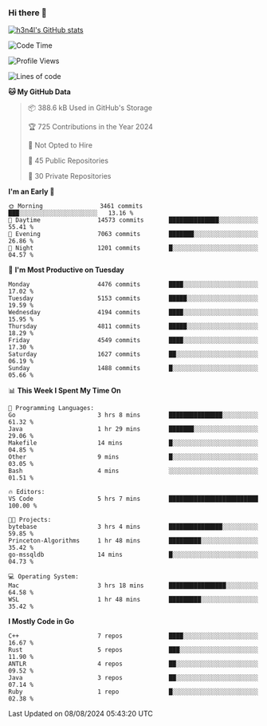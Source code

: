 ### Hi there 👋

[![h3n4l's GitHub stats](https://github-readme-stats.vercel.app/api?username=h3n4l&count_private=true&show_icons=true&theme=radical)](https://github.com/h3n4l/github-readme-stats)

<!--START_SECTION:waka-->
![Code Time](http://img.shields.io/badge/Code%20Time-1%2C891%20hrs%2023%20mins-blue)

![Profile Views](http://img.shields.io/badge/Profile%20Views-6-blue)

![Lines of code](https://img.shields.io/badge/From%20Hello%20World%20I%27ve%20Written-10.5%20million%20lines%20of%20code-blue)

**🐱 My GitHub Data** 

> 📦 388.6 kB Used in GitHub's Storage 
 > 
> 🏆 725 Contributions in the Year 2024
 > 
> 🚫 Not Opted to Hire
 > 
> 📜 45 Public Repositories 
 > 
> 🔑 30 Private Repositories 
 > 
**I'm an Early 🐤** 

```text
🌞 Morning                3461 commits        ███░░░░░░░░░░░░░░░░░░░░░░   13.16 % 
🌆 Daytime                14573 commits       ██████████████░░░░░░░░░░░   55.41 % 
🌃 Evening                7063 commits        ███████░░░░░░░░░░░░░░░░░░   26.86 % 
🌙 Night                  1201 commits        █░░░░░░░░░░░░░░░░░░░░░░░░   04.57 % 
```
📅 **I'm Most Productive on Tuesday** 

```text
Monday                   4476 commits        ████░░░░░░░░░░░░░░░░░░░░░   17.02 % 
Tuesday                  5153 commits        █████░░░░░░░░░░░░░░░░░░░░   19.59 % 
Wednesday                4194 commits        ████░░░░░░░░░░░░░░░░░░░░░   15.95 % 
Thursday                 4811 commits        █████░░░░░░░░░░░░░░░░░░░░   18.29 % 
Friday                   4549 commits        ████░░░░░░░░░░░░░░░░░░░░░   17.30 % 
Saturday                 1627 commits        ██░░░░░░░░░░░░░░░░░░░░░░░   06.19 % 
Sunday                   1488 commits        █░░░░░░░░░░░░░░░░░░░░░░░░   05.66 % 
```


📊 **This Week I Spent My Time On** 

```text
💬 Programming Languages: 
Go                       3 hrs 8 mins        ███████████████░░░░░░░░░░   61.32 % 
Java                     1 hr 29 mins        ███████░░░░░░░░░░░░░░░░░░   29.06 % 
Makefile                 14 mins             █░░░░░░░░░░░░░░░░░░░░░░░░   04.85 % 
Other                    9 mins              █░░░░░░░░░░░░░░░░░░░░░░░░   03.05 % 
Bash                     4 mins              ░░░░░░░░░░░░░░░░░░░░░░░░░   01.51 % 

🔥 Editors: 
VS Code                  5 hrs 7 mins        █████████████████████████   100.00 % 

🐱‍💻 Projects: 
bytebase                 3 hrs 4 mins        ███████████████░░░░░░░░░░   59.85 % 
Princeton-Algorithms     1 hr 48 mins        █████████░░░░░░░░░░░░░░░░   35.42 % 
go-mssqldb               14 mins             █░░░░░░░░░░░░░░░░░░░░░░░░   04.73 % 

💻 Operating System: 
Mac                      3 hrs 18 mins       ████████████████░░░░░░░░░   64.58 % 
WSL                      1 hr 48 mins        █████████░░░░░░░░░░░░░░░░   35.42 % 
```

**I Mostly Code in Go** 

```text
C++                      7 repos             ████░░░░░░░░░░░░░░░░░░░░░   16.67 % 
Rust                     5 repos             ███░░░░░░░░░░░░░░░░░░░░░░   11.90 % 
ANTLR                    4 repos             ██░░░░░░░░░░░░░░░░░░░░░░░   09.52 % 
Java                     3 repos             ██░░░░░░░░░░░░░░░░░░░░░░░   07.14 % 
Ruby                     1 repo              █░░░░░░░░░░░░░░░░░░░░░░░░   02.38 % 
```




 Last Updated on 08/08/2024 05:43:20 UTC
<!--END_SECTION:waka-->

